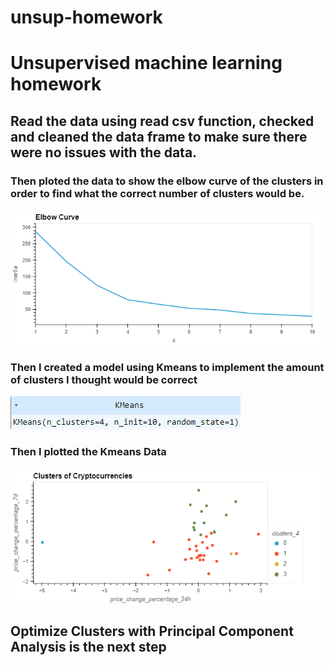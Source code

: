 # unsup-homework

# Unsupervised machine learning homework 
## Read the data using read csv function, checked and cleaned the data frame to make sure there were no issues with the data.
### Then ploted the data to show the elbow curve of the clusters in order to find what the correct number of clusters would be.
![elbow curve](Photos/bokeh_plot.png)
### Then I created a model using Kmeans to implement the amount of clusters I thought would be correct
![Kmeans](Photos/Kmeans.jpg)

### Then I plotted the Kmeans Data 
![Kmeansplot](Photos/coin_clusters_plot.png)

## Optimize Clusters with Principal Component Analysis is the next step